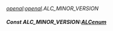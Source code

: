 _[openal](../../modules/openal/openal-module.md):[openal](../../modules/openal/openal-module.md).ALC\_MINOR\_VERSION_
##### Const ALC\_MINOR\_VERSION:[ALCenum](../../modules/openal/openal-alcenum.md)
